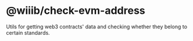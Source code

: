 # @wiiib/check-evm-address

Utils for getting web3 contracts' data and checking whether they belong to certain standards.
